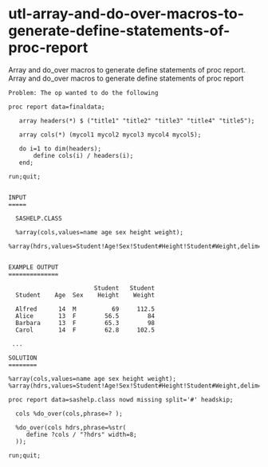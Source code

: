 # utl-array-and-do-over-macros-to-generate-define-statements-of-proc-report
Array and do_over macros to generate define statements of proc report.
    Array and do_over macros to generate define statements of proc report

    Problem: The op wanted to do the following

    proc report data=finaldata;

       array headers(*) $ ("title1" "title2" "title3" "title4" "title5");

       array cols(*) (mycol1 mycol2 mycol3 mycol4 mycol5);

       do i=1 to dim(headers);
           define cols(i) / headers(i);
       end;

    run;quit;


    INPUT
    =====

      SASHELP.CLASS

      %array(cols,values=name age sex height weight);
      %array(hdrs,values=Student!Age!Sex!Student#Height!Student#Weight,delim=!);


    EXAMPLE OUTPUT
    ==============

                            Student   Student
      Student    Age  Sex    Height    Weight

      Alfred      14  M          69     112.5
      Alice       13  F        56.5        84
      Barbara     13  F        65.3        98
      Carol       14  F        62.8     102.5

     ...

    SOLUTION
    ========

    %array(cols,values=name age sex height weight);
    %array(hdrs,values=Student!Age!Sex!Student#Height!Student#Weight,delim=!);

    proc report data=sashelp.class nowd missing split='#' headskip;

      cols %do_over(cols,phrase=? );

      %do_over(cols hdrs,phrase=%str(
         define ?cols / "?hdrs" width=8;
      ));

    run;quit;

